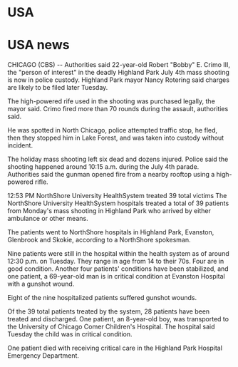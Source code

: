 # USA
<h1>USA news</h1>
   <p>CHICAGO (CBS) -- Authorities said 22-year-old Robert "Bobby" E. Crimo III, the "person of interest" in the deadly Highland Park July 4th mass shooting is now in police custody. Highland Park mayor Nancy Rotering said charges are likely to be filed later Tuesday. 

The high-powered rife used in the shooting was purchased legally, the mayor said. Crimo fired more than 70 rounds during the assault, authorities said. 

He was spotted in North Chicago, police attempted traffic stop, he fled, then they stopped him in Lake Forest, and was taken into custody without incident.

The holiday mass shooting left six dead and dozens injured. Police said the shooting happened around 10:15 a.m. during the July 4th parade. Authorities said the gunman opened fire from a nearby rooftop using a high-powered rifle.

 12:53 PM
NorthShore University HealthSystem treated 39 total victims
The NorthShore University HealthSystem hospitals treated a total of 39 patients from Monday's mass shooting in Highland Park who arrived by either ambulance or other means.

The patients went to NorthShore hospitals in Highland Park, Evanston, Glenbrook and Skokie, according to a NorthShore spokesman.

Nine patients were still in the hospital within the health system as of around 12:30 p.m. on Tuesday. They range in age from 14 to their 70s. Four are in good condition. Another four patients' conditions have been stabilized, and one patient, a 69-year-old man is in critical condition at Evanston Hospital with a gunshot wound.

Eight of the nine hospitalized patients suffered gunshot wounds.

Of the 39 total patients treated by the system, 28 patients have been treated and discharged. One patient, an 8-year-old boy, was transported to the University of Chicago Comer Children's Hospital. The hospital said Tuesday the child was in critical condition.

One patient died with receiving critical care in the Highland Park Hospital Emergency Department.</p>
